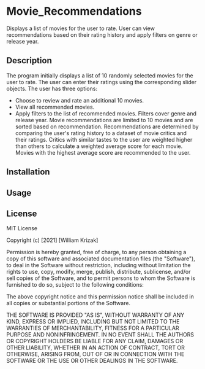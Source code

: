 # Movie_Recommendations
Displays a list of movies for the user to rate. User can view recommendations based on their rating history and apply filters on genre or release year.
## Description
The program initially displays a list of 10 randomly selected movies for the user to rate. 
The user can enter their ratings using the corresponding slider objects.
The user has three options:
* Choose to review and rate an additional 10 movies.
* View all recommended movies.
* Apply filters to the list of recommended movies. Filters cover genre and release year.
Movie recommendations are limited to 10 movies and are sorted based on recommendation. 
Recommendations are determined by comparing the user's rating history to a dataset of movie critics and their ratings.
Critics with similar tastes to the user are weighted higher than others to calculate a weighted average score for each movie.
Movies with the highest average score are recommended to the user.
## Installation

## Usage

## License
MIT License

Copyright (c) [2021] [William Krizak]

Permission is hereby granted, free of charge, to any person obtaining a copy
of this software and associated documentation files (the "Software"), to deal
in the Software without restriction, including without limitation the rights
to use, copy, modify, merge, publish, distribute, sublicense, and/or sell
copies of the Software, and to permit persons to whom the Software is
furnished to do so, subject to the following conditions:

The above copyright notice and this permission notice shall be included in all
copies or substantial portions of the Software.

THE SOFTWARE IS PROVIDED "AS IS", WITHOUT WARRANTY OF ANY KIND, EXPRESS OR
IMPLIED, INCLUDING BUT NOT LIMITED TO THE WARRANTIES OF MERCHANTABILITY,
FITNESS FOR A PARTICULAR PURPOSE AND NONINFRINGEMENT. IN NO EVENT SHALL THE
AUTHORS OR COPYRIGHT HOLDERS BE LIABLE FOR ANY CLAIM, DAMAGES OR OTHER
LIABILITY, WHETHER IN AN ACTION OF CONTRACT, TORT OR OTHERWISE, ARISING FROM,
OUT OF OR IN CONNECTION WITH THE SOFTWARE OR THE USE OR OTHER DEALINGS IN THE
SOFTWARE.

